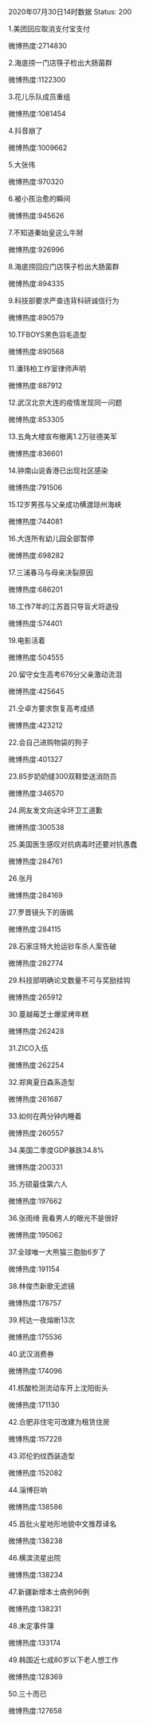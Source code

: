 2020年07月30日14时数据
Status: 200

1.美团回应取消支付宝支付

微博热度:2714830

2.海底捞一门店筷子检出大肠菌群

微博热度:1122300

3.花儿乐队成员重组

微博热度:1081454

4.抖音崩了

微博热度:1009662

5.大张伟

微博热度:970320

6.被小孩治愈的瞬间

微博热度:945626

7.不知道秦始皇这么牛掰

微博热度:926996

8.海底捞回应门店筷子检出大肠菌群

微博热度:894335

9.科技部要求严查违背科研诚信行为

微博热度:890579

10.TFBOYS黑色羽毛造型

微博热度:890568

11.潘玮柏工作室律师声明

微博热度:887912

12.武汉北京大连的疫情发现同一问题

微博热度:853305

13.五角大楼宣布撤离1.2万驻德美军

微博热度:836601

14.钟南山说香港已出现社区感染

微博热度:791506

15.12岁男孩与父亲成功横渡琼州海峡

微博热度:744081

16.大连所有幼儿园全部暂停

微博热度:698282

17.三浦春马与母亲决裂原因

微博热度:686201

18.工作7年的江苏首只导盲犬将退役

微博热度:574401

19.电影活着

微博热度:504555

20.留守女生高考676分父亲激动流泪

微博热度:425645

21.仝卓方要求恢复高考成绩

微博热度:423212

22.会自己进购物袋的狗子

微博热度:401327

23.85岁奶奶缝300双鞋垫送消防员

微博热度:346570

24.网友发文向送伞环卫工道歉

微博热度:300538

25.美国医生感叹对抗病毒时还要对抗愚蠢

微博热度:284761

26.张月

微博热度:284169

27.罗晋镜头下的唐嫣

微博热度:284115

28.石家庄特大抢运钞车杀人案告破

微博热度:282774

29.科技部明确论文数量不可与奖励挂钩

微博热度:265912

30.蔓越莓芝士爆浆烤年糕

微博热度:262428

31.ZICO入伍

微博热度:262254

32.郑爽夏日森系造型

微博热度:261687

33.如何在两分钟内睡着

微博热度:260557

34.美国二季度GDP暴跌34.8%

微博热度:200331

35.方硕最佳第六人

微博热度:197662

36.张雨绮 我看男人的眼光不是很好

微博热度:195062

37.全球唯一大熊猫三胞胎6岁了

微博热度:191154

38.林俊杰新歌无滤镜

微博热度:178757

39.柯达一夜熔断13次

微博热度:175536

40.武汉消费券

微博热度:174096

41.核酸检测流动车开上沈阳街头

微博热度:171130

42.合肥非住宅可改建为租赁住房

微博热度:157228

43.邓伦豹纹西装造型

微博热度:152082

44.淄博巨响

微博热度:138586

45.首批火星地形地貌中文推荐译名

微博热度:138238

46.横滨流星出院

微博热度:138234

47.新疆新增本土病例96例

微博热度:138231

48.未定事件簿

微博热度:133174

49.韩国近七成80岁以下老人想工作

微博热度:128369

50.三十而已

微博热度:127658

